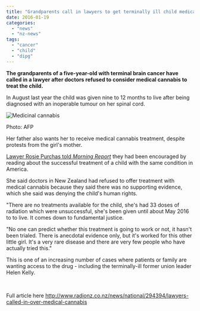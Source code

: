 ```yaml
---
title: "Grandparents call in lawyers to get terminally ill child medical cannabis"
date: 2016-01-19
categories: 
  - "news"
  - "nz-news"
tags: 
  - "cancer"
  - "child"
  - "dipg"
---
```


**The grandparents of a five-year-old with terminal brain cancer have called in a lawyer after doctors refused to consider medical cannabis to treat the child.**

In August last year the child was given nine to 12 months to live after being diagnosed with an inoperable tumour on her spinal cord.

![Medicinal cannabis](/wp-content/uploads/2022/04/eight_col_043_dpa-pa_150617-99-03176_dpai.jpg)

Photo: AFP

Her father also wants her to receive medical cannabis treatment, despite protests from the girl's mother.

[Lawyer Rosie Purchas told _Morning Report_](http://www.radionz.co.nz/audio/player/201785915) they had been encouraged by reading about the successful treatment of a child with the same condition in America.

She said doctors in New Zealand had refused to offer treatment with medical cannabis because they said there was no supporting evidence, which she said was denying the child's human rights.

"There are no treatments available for the child, she's had 33 doses of radiation which were unsuccessful, she's been given until about May 2016 to to live. It comes down to fundamental justice.

"No one can predict whether this treatment is going to work or not, it hasn't been trialed. There is anecdotal evidence only, but it's worked for this other little girl. It's a very rare disease and there are very few people who have actually tried this."

This is one of an increasing number of cases where patients or family are wanting access to the drug - including the terminally-ill former union leader Helen Kelly.

 

Full article here http://www.radionz.co.nz/news/national/294394/lawyers-called-in-over-medical-cannabis
